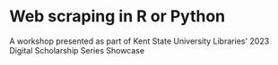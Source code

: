 # Web scraping in R or Python
A workshop presented as part of Kent State University Libraries' 2023 Digital Scholarship Series Showcase
